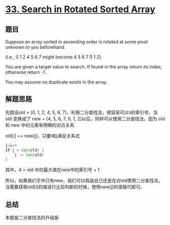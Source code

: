 # [33. Search in Rotated Sorted Array](https://leetcode-cn.com/problems/search-in-rotated-sorted-array/)

## 题目

Suppose an array sorted in ascending order is rotated at some pivot unknown to you beforehand.

(i.e., 0 1 2 4 5 6 7 might become 4 5 6 7 0 1 2).

You are given a target value to search. If found in the array return its index, otherwise return -1.

You may assume no duplicate exists in the array.

## 解题思路

先假设old = [0, 1, 2, 4, 5, 6, 7]，利用二分查找法，很容易可以`5`的索引号，当 old 变换成了 new = [4, 5, 6, 7, 0, 1, 2]以后，同样可以使用二分查找法，因为 old 和 new 中的元素有明确的对应关系

old[i] == new[j]，只要i和j满足关系式

```go
j=i+4
if j > len(old) {
    j -= len(old)
}
```

其中，4 = old 中的最大值在new中的索引号 + 1

所以，如果我们手中只有new，我们可以假装自己还是在对old使用二分查找法，当需要获取old[i]的值进行比较判断的时候，使用new[j]的值替代即可。

## 总结

本题是二分查找法的升级版